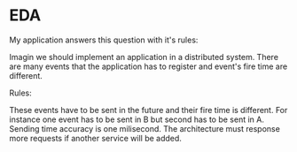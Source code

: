 # EDA 
My application answers this question with it's rules:

Imagin we should implement an application in a distributed system.
There are many events that the application has to register and event's fire time are different.

Rules:

These events have to be sent in the future and their fire time is different. For instance one event has to be sent in B but second has to be sent in A. 
Sending time accuracy is one milisecond.
The architecture must response more requests if another service will be added.


